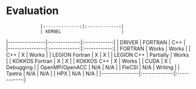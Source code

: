 Evaluation
================

				 |:-------------:|:------------:|
                 | KERNEL                       |
|----------------|:-------------:|:------------:|
| DRIVER         | FORTRAN       | C++          |
|----------------|:-------------:|:------------:|
| FORTRAN        | Works         | Works	 	|
| C++   	     | 	X			 | Works	 	|
| LEGION Fortran |  X          	 | X		 	|
| LEGION C++  	 | Partially 	 | Works	 	|
| KOKKOS Fortran | X 			 |  X 		 	|
| KOKKOS C++ 	 | X 			 | Works		|
| CUDA 		     | X 			 | Debugging 	|
| OpenMP/OpenACC | N/A 			 | N/A 	 		|
| FleCSI 	     | N/A 			 | Writing  	|
| Tpetra 	     | N/A 			 | N/A			|
| HPX	 	     | N/A 			 | N/A		 	|
|----------------|:-------------:|:------------:|


